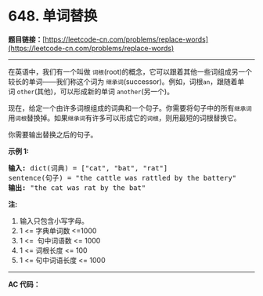# 648. 单词替换

**题目链接：**[https://leetcode-cn.com/problems/replace-words](https://leetcode-cn.com/problems/replace-words)

---

<div class="content__1Y2H">
 <div class="notranslate">
  <p>在英语中，我们有一个叫做&nbsp;<code>词根</code>(root)的概念，它可以跟着其他一些词组成另一个较长的单词——我们称这个词为&nbsp;<code>继承词</code>(successor)。例如，词根<code>an</code>，跟随着单词&nbsp;<code>other</code>(其他)，可以形成新的单词&nbsp;<code>another</code>(另一个)。</p> 
  <p>现在，给定一个由许多词根组成的词典和一个句子。你需要将句子中的所有<code>继承词</code>用<code>词根</code>替换掉。如果<code>继承词</code>有许多可以形成它的<code>词根</code>，则用最短的词根替换它。</p> 
  <p>你需要输出替换之后的句子。</p> 
  <p><strong>示例 1:</strong></p> 
  <pre class="language-text"><strong>输入:</strong> dict(词典) = ["cat", "bat", "rat"]
sentence(句子) = "the cattle was rattled by the battery"
<strong>输出:</strong> "the cat was rat by the bat"
</pre> 
  <p><strong>注:</strong></p> 
  <ol> 
   <li>输入只包含小写字母。</li> 
   <li>1 &lt;= 字典单词数 &lt;=1000</li> 
   <li>1 &lt;=&nbsp; 句中词语数&nbsp;&lt;= 1000</li> 
   <li>1 &lt;= 词根长度 &lt;= 100</li> 
   <li>1 &lt;= 句中词语长度&nbsp;&lt;= 1000</li> 
  </ol> 
 </div>
</div>

---

**AC 代码：**

```java

```